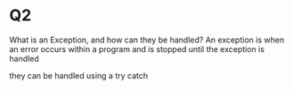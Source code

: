# Q2

What is an Exception, and how can they be handled?
An exception is when an error occurs within a program and is stopped until the exception is handled

they can be handled using a try catch